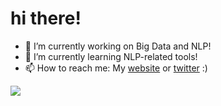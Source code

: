 # hi there!

- 🔭 I’m currently working on Big Data and NLP!
- 🌱 I’m currently learning NLP-related tools!
- 📫 How to reach me: My [website](https://ujj.space) or [twitter](https://twitter.com/uinelj) :)

<a href="https://github.com/uinelj/">
  <img align="center" src="https://github-readme-stats.vercel.app/api?username=uinelj&show_icons=true&theme=great-gatsby" />
</a>

<!--
**Uinelj/Uinelj** is a ✨ _special_ ✨ repository because its `README.md` (this file) appears on your GitHub profile.

Here are some ideas to get you started:

- 🔭 I’m currently working on ...
- 🌱 I’m currently learning ...
- 👯 I’m looking to collaborate on ...
- 🤔 I’m looking for help with ...
- 💬 Ask me about ...
- 📫 How to reach me: ...
- 😄 Pronouns: ...
- ⚡ Fun fact: ...
-->
